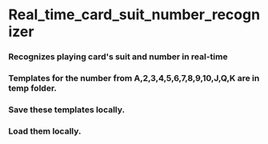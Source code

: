 # Real_time_card_suit_number_recognizer
### Recognizes playing card's suit and number in real-time
### Templates for the number from A,2,3,4,5,6,7,8,9,10,J,Q,K are in temp folder.
### Save these templates locally.
### Load them locally.
